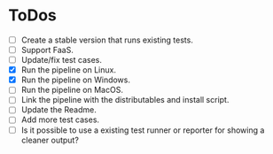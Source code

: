 # ToDos

- [ ] Create a stable version that runs existing tests.
- [ ] Support FaaS.
- [ ] Update/fix test cases.
- [x] Run the pipeline on Linux.
- [x] Run the pipeline on Windows.
- [ ] Run the pipeline on MacOS.
- [ ] Link the pipeline with the distributables and install script.
- [ ] Update the Readme.
- [ ] Add more test cases.
- [ ] Is it possible to use a existing test runner or reporter for showing a cleaner output?
